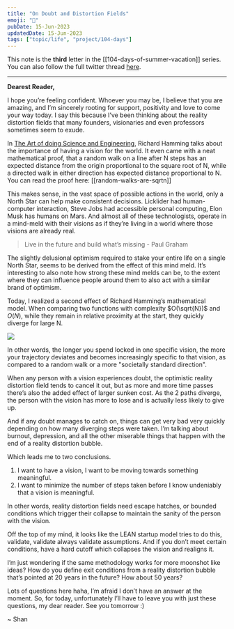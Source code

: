 ```yaml
---
title: "On Doubt and Distortion Fields"
emoji: "🤩"
pubDate: 15-Jun-2023
updatedDate: 15-Jun-2023
tags: ["topic/life", "project/104-days"]
---
```


This note is the **third** letter in the [[104-days-of-summer-vacation]] series. You can also follow the full twitter thread [here](https://twitter.com/solderneer/status/1668911213810716672).

---

**Dearest Reader,**

I hope you’re feeling confident. Whoever you may be, I believe that you are amazing, and I’m sincerely rooting for support, positivity and love to come your way today. I say this because I’ve been thinking about the reality distortion fields that many founders, visionaries and even professors sometimes seem to exude.

In [The Art of doing Science and Engineering](https://www.goodreads.com/book/show/530415.The_Art_of_Doing_Science_and_Engineering), Richard Hamming talks about the importance of having a vision for the world. It even came with a neat mathematical proof, that a random walk on a line after N steps has an expected distance from the origin proportional to the square root of N, while a directed walk in either direction has expected distance proportional to N. You can read the proof here: [[random-walks-are-sqrtn]]

This makes sense, in the vast space of possible actions in the world, only a North Star can help make consistent decisions. Licklider had human-computer interaction, Steve Jobs had accessible personal computing, Elon Musk has humans on Mars. And almost all of these technologists, operate in a mind-meld with their visions as if they’re living in a world where those visions are already real.

> Live in the future and build what’s missing - Paul Graham

The slightly delusional optimism required to stake your entire life on a single North Star, seems to be derived from the effect of this mind meld. It’s interesting to also note how strong these mind melds can be, to the extent where they can influence people around them to also act with a similar brand of optimism.

Today, I realized a second effect of Richard Hamming’s mathematical model. When comparing two functions with complexity $O(\sqrt{N})$ and $O(N)$, while they remain in relative proximity at the start, they quickly diverge for large N.

![](https://files.solderneer.me/blog/on-doubt-and-distortion-fields-3/1.png)

In other words, the longer you spend locked in one specific vision, the more your trajectory deviates and becomes increasingly specific to that vision, as compared to a random walk or a more "societally standard direction".

When any person with a vision experiences doubt, the optimistic reality distortion field tends to cancel it out, but as more and more time passes there’s also the added effect of larger sunken cost. As the 2 paths diverge, the person with the vision has more to lose and is actually less likely to give up.

And if any doubt manages to catch on, things can get very bad very quickly depending on how many diverging steps were taken. I’m talking about burnout, depression, and all the other miserable things that happen with the end of a reality distortion bubble.

Which leads me to two conclusions. 
1. I want to have a vision, I want to be moving towards something meaningful.
2. I want to minimize the number of steps taken before I know undeniably that a vision is meaningful.

In other words, reality distortion fields need escape hatches, or bounded conditions which trigger their collapse to maintain the sanity of the person with the vision. 

Off the top of my mind, it looks like the LEAN startup model tries to do this, validate, validate always validate assumptions. And if you don’t meet certain conditions, have a hard cutoff which collapses the vision and realigns it. 

I’m just wondering if the same methodology works for more moonshot like ideas? How do you define exit conditions from a reality distortion bubble that’s pointed at 20 years in the future? How about 50 years?

Lots of questions here haha, I’m afraid I don’t have an answer at the moment. So, for today, unfortunately I’ll have to leave you with just these questions, my dear reader. See you tomorrow :)

~ Shan
